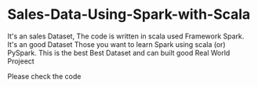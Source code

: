 # Sales-Data-Using-Spark-with-Scala


It's an sales Dataset, The code is written in scala used Framework Spark. It's an good Dataset
Those you want to learn Spark using scala (or) PySpark. This is the best Best Dataset and can built good
Real World Projeect

Please check the code
